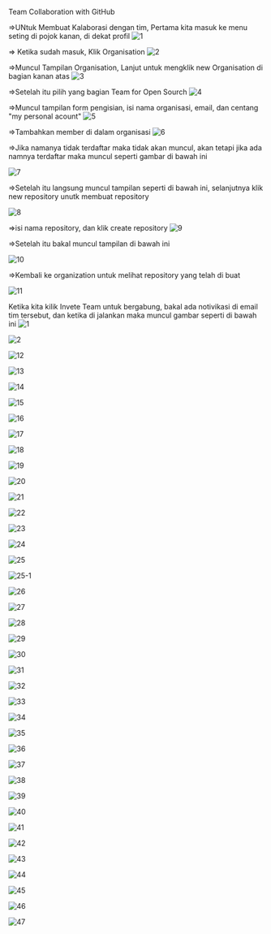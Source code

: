 Team Collaboration with GitHub



=>UNtuk Membuat Kalaborasi dengan tim, Pertama kita masuk ke menu seting di pojok kanan, di dekat profil
![1](https://user-images.githubusercontent.com/47927755/71555580-939d2d80-2a60-11ea-91e0-ffab98d78c2f.png)


=> Ketika sudah masuk, Klik Organisation
![2](https://user-images.githubusercontent.com/47927755/71555581-9435c400-2a60-11ea-85db-29a70d706191.png)


=>Muncul Tampilan Organisation, Lanjut untuk mengklik new Organisation di bagian kanan atas
![3](https://user-images.githubusercontent.com/47927755/71555583-9435c400-2a60-11ea-91c9-f3cd83531e95.png)


=>Setelah itu pilih yang bagian Team for Open Sourch
![4](https://user-images.githubusercontent.com/47927755/71555584-94ce5a80-2a60-11ea-98da-3a87b7d97451.png)


=>Muncul tampilan form pengisian, isi nama organisasi, email, dan centang "my personal acount" 
![5](https://user-images.githubusercontent.com/47927755/71555585-9566f100-2a60-11ea-896f-cbd5aac996b4.png)


=>Tambahkan member di dalam organisasi
![6](https://user-images.githubusercontent.com/47927755/71555586-9566f100-2a60-11ea-81b7-6bf4e28f2a42.png)


=>Jika namanya tidak terdaftar maka tidak akan muncul, akan tetapi jika ada namnya terdaftar maka muncul seperti gambar di bawah ini

![7](https://user-images.githubusercontent.com/47927755/71555587-9566f100-2a60-11ea-8de0-773139ead9f4.png)

=>Setelah itu langsung muncul tampilan seperti di bawah ini, selanjutnya klik new repository unutk membuat repository

![8](https://user-images.githubusercontent.com/47927755/71555588-95ff8780-2a60-11ea-8278-d9c85925837a.png)



=>isi nama repository, dan klik create repository
![9](https://user-images.githubusercontent.com/47927755/71555589-95ff8780-2a60-11ea-9395-817fee83d01d.png)

=>Setelah itu bakal muncul tampilan di bawah ini

![10](https://user-images.githubusercontent.com/47927755/71555590-95ff8780-2a60-11ea-9159-61f2055a47c6.png)


=>Kembali ke organization untuk melihat repository yang telah di buat

![11](https://user-images.githubusercontent.com/47927755/71555591-96981e00-2a60-11ea-99b8-9184aa01d6ef.png)


Ketika kita kilik Invete Team untuk bergabung, bakal ada notivikasi di email tim tersebut, dan ketika di jalankan maka muncul gambar seperti di bawah ini
![1](https://user-images.githubusercontent.com/47927755/71555638-c515f900-2a60-11ea-9710-faf782462200.png)

![2](https://user-images.githubusercontent.com/47927755/71555639-c5ae8f80-2a60-11ea-845d-1ce6f07f394a.png)





![12](https://user-images.githubusercontent.com/47927755/71555592-9730b480-2a60-11ea-96e0-de607ba219a6.png)



![13](https://user-images.githubusercontent.com/47927755/71555593-9730b480-2a60-11ea-855b-8038194f67c7.png)


![14](https://user-images.githubusercontent.com/47927755/71555594-9730b480-2a60-11ea-972b-8ae0868d6f4e.png)


![15](https://user-images.githubusercontent.com/47927755/71555595-97c94b00-2a60-11ea-8f2a-9c5c2045792f.png)


![16](https://user-images.githubusercontent.com/47927755/71555596-97c94b00-2a60-11ea-8878-0c2941b676af.png)


![17](https://user-images.githubusercontent.com/47927755/71555597-97c94b00-2a60-11ea-8b60-fc9c081d9a41.png)


![18](https://user-images.githubusercontent.com/47927755/71555598-9861e180-2a60-11ea-86df-2bb968e01145.png)


![19](https://user-images.githubusercontent.com/47927755/71555600-9861e180-2a60-11ea-9def-4e629f7dde4a.png)


![20](https://user-images.githubusercontent.com/47927755/71555602-9861e180-2a60-11ea-9e75-433212a9f72d.png)


![21](https://user-images.githubusercontent.com/47927755/71555603-98fa7800-2a60-11ea-817f-a8164a93beb4.png)


![22](https://user-images.githubusercontent.com/47927755/71555604-98fa7800-2a60-11ea-8f57-0274824dc1d6.png)


![23](https://user-images.githubusercontent.com/47927755/71555606-98fa7800-2a60-11ea-941c-0c7d74456f1c.png)


![24](https://user-images.githubusercontent.com/47927755/71555607-99930e80-2a60-11ea-937d-798238aa5310.png)


![25](https://user-images.githubusercontent.com/47927755/71555608-9a2ba500-2a60-11ea-9a42-f24c9524d19e.png)


![25-1](https://user-images.githubusercontent.com/47927755/71555609-9b5cd200-2a60-11ea-8449-9602acbc1136.png)


![26](https://user-images.githubusercontent.com/47927755/71555610-9b5cd200-2a60-11ea-9346-021e2d8c3393.png)


![27](https://user-images.githubusercontent.com/47927755/71555611-9c8dff00-2a60-11ea-9c45-2ab5b2aa0a12.png)


![28](https://user-images.githubusercontent.com/47927755/71555612-9c8dff00-2a60-11ea-9f13-889324d1473f.png)


![29](https://user-images.githubusercontent.com/47927755/71555613-9d269580-2a60-11ea-806f-15dcd0bc2308.png)


![30](https://user-images.githubusercontent.com/47927755/71555614-9d269580-2a60-11ea-8eea-db1c8d817223.png)


![31](https://user-images.githubusercontent.com/47927755/71555615-9d269580-2a60-11ea-8d01-5acbffed5c49.png)


![32](https://user-images.githubusercontent.com/47927755/71555617-9dbf2c00-2a60-11ea-9146-2bd5f19523db.png)


![33](https://user-images.githubusercontent.com/47927755/71555618-9ef05900-2a60-11ea-87ac-9b52fd0e2b16.png)


![34](https://user-images.githubusercontent.com/47927755/71555619-9ef05900-2a60-11ea-945a-4ba8fef91e93.png)


![35](https://user-images.githubusercontent.com/47927755/71555620-9ef05900-2a60-11ea-8823-492cbb44ba8d.png)


![36](https://user-images.githubusercontent.com/47927755/71555621-9f88ef80-2a60-11ea-94b0-9cf15d73b89d.png)


![37](https://user-images.githubusercontent.com/47927755/71555622-9f88ef80-2a60-11ea-84e7-4d685f9229a5.png)


![38](https://user-images.githubusercontent.com/47927755/71555623-a0218600-2a60-11ea-8bee-9c01bf83c499.png)


![39](https://user-images.githubusercontent.com/47927755/71555624-a0218600-2a60-11ea-8f6f-6350d313b9e4.png)


![40](https://user-images.githubusercontent.com/47927755/71555626-a0ba1c80-2a60-11ea-9f4b-e6780a578b7a.png)


![41](https://user-images.githubusercontent.com/47927755/71555627-a0ba1c80-2a60-11ea-906f-aa623a6f3b17.png)


![42](https://user-images.githubusercontent.com/47927755/71555628-a0ba1c80-2a60-11ea-8adb-d688c2dfa4d8.png)


![43](https://user-images.githubusercontent.com/47927755/71555629-a152b300-2a60-11ea-895c-f4f8dff9054a.png)


![44](https://user-images.githubusercontent.com/47927755/71555630-a152b300-2a60-11ea-93a9-9bfc0cf3de9c.png)


![45](https://user-images.githubusercontent.com/47927755/71555631-a1eb4980-2a60-11ea-857d-be3640716b20.png)


![46](https://user-images.githubusercontent.com/47927755/71555632-a1eb4980-2a60-11ea-8eb2-6187e04b9414.png)


![47](https://user-images.githubusercontent.com/47927755/71555634-a1eb4980-2a60-11ea-9d0f-e2dcaf173727.png)

